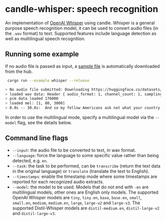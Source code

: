 # candle-whisper: speech recognition

An implementation of [OpenAI Whisper](https://github.com/openai/whisper) using
candle. Whisper is a general purpose speech recognition model, it can be used to
convert audio files (in the `.wav` format) to text. Supported features include
language detection as well as multilingual speech recognition.

## Running some example

If no audio file is passed as input, a [sample
file](https://huggingface.co/datasets/Narsil/candle-examples/resolve/main/samples_jfk.wav) is automatically downloaded
from the hub.

```bash
 cargo run --example whisper --release

> No audio file submitted: Downloading https://huggingface.co/datasets/Narsil/candle_demo/blob/main/samples_jfk.wav
> loaded wav data: Header { audio_format: 1, channel_count: 1, sampling_rate: 16000, bytes_per_second: 32000, bytes_per_sample: 2, bits_per_sample: 16 }
> pcm data loaded 176000
> loaded mel: [1, 80, 3000]
> 0.0s -- 30.0s:  And so my fellow Americans ask not what your country can do for you ask what you can do for your country
 ```

 In order to use the multilingual mode, specify a multilingual model via the
 `--model` flag, see the details below.

## Command line flags

- `--input`: the audio file to be converted to text, in wav format.
- `--language`: force the language to some specific value rather than being
  detected, e.g. `en`.
- `--task`: the task to be performed, can be `transcribe` (return the text data
  in the original language) or `translate` (translate the text to English). 
- `--timestamps`: enable the timestamp mode where some timestamps are reported
  for each recognized audio extracts.
- `--model`: the model to be used. Models that do not end with `-en` are
  multilingual models, other ones are English only models. The supported OpenAI 
  Whisper models are `tiny`, `tiny.en`, `base`, `base.en`, `small`, `small.en`,
  `medium`, `medium.en`, `large`, `large-v2` and `large-v3`. The supported 
  Distil-Whisper models are `distil-medium.en`, `distil-large-v2` and `distil-large-v3`.
